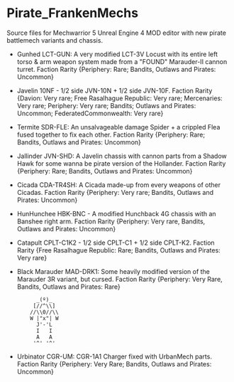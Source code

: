 # Pirate_FrankenMechs
Source files for Mechwarrior 5 Unreal Engine 4 MOD editor with new pirate battlemech variants and chassis.

- Gunhed LCT-GUN: A very modified LCT-3V Locust with its entire left torso & arm weapon system made from a "FOUND" Marauder-II cannon turret. Faction Rarity  {Periphery: Rare; Bandits, Outlaws and Pirates: Uncommon}


- Javelin 10NF - 1/2 side JVN-10N + 1/2 side JVN-10F. Faction Rarity  {Davion: Very rare; Free Rasalhague Republic: Very rare; Mercenaries: Very rare; Periphery: Very rare; Bandits; Outlaws and Pirates: Uncommon; FederatedCommonwealth: Very rare}


- Termite SDR-FLE: An unsalvageable damage Spider + a crippled Flea fused together to fix each other. Faction Rarity  {Periphery: Rare; Bandits, Outlaws and Pirates: Uncommon}


- Jallinder JVN-SHD: A Javelin chassis with cannon parts from a Shadow Hawk for some wanna be pirate version of the Hollander. Faction Rarity  {Periphery: Rare; Bandits, Outlaws and Pirates: Uncommon}


- Cicada CDA-TR4SH: A Cicada made-up from every weapons of other Cicadas. Faction Rarity  {Periphery: Very rare; Bandits, Outlaws and Pirates: Uncommon}


- HunHunchee HBK-BNC - A modified Hunchback 4G chassis with an Banshee right arm. Faction Rarity  {Periphery: Very rare, Bandits, Outlaws and Pirates: Uncommon}


- Catapult CPLT-C1K2 - 1/2 side CPLT-C1 + 1/2 side CPLT-K2. Faction Rarity  {Free Rasalhague Republic: Rare; Bandits, Outlaws and Pirates: Very rare}


- Black Marauder MAD-DRK1: Some heavily modified version of the Marauder 3R variant, but cursed. Faction Rarity  {Periphery: Very Rare, Bandits, Outlaws and Pirates: Rare}

            _(º)_
           [//^\\]
          //\\0//\\
          W |"x"| W
            J'-'L  
            I   I
            A   A
           '^' '^'
- Urbinator CGR-UM: CGR-1A1 Charger fixed with UrbanMech parts. Faction Rarity  {Periphery: Very Rare; Bandits, Outlaws and Pirates: Uncommon}
